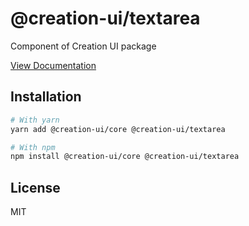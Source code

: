 # @creation-ui/textarea

Component of Creation UI package

[View Documentation](https://creation-ui.dev/)

## Installation

```bash
# With yarn
yarn add @creation-ui/core @creation-ui/textarea

# With npm
npm install @creation-ui/core @creation-ui/textarea
```

## License

MIT
